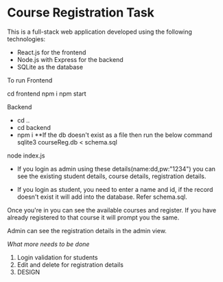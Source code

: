 # Course Registration Task

This is a full-stack web application developed using the following technologies:

- React.js for the frontend
- Node.js with Express for the backend
- SQLite as the database

To run Frontend

cd frontend
npm i
npm start


Backend

* cd ..
* cd backend
* npm i
**If the db doesn't exist as a file then run the below command
sqlite3 courseReg.db < schema.sql

node index.js



* If you login as admin using these details(name:dd,pw:"1234") you can see the existing student details, course details, registration details.

* If you login as student, you need to enter a name and id, if the record doesn't exist it will add into the database. Refer schema.sql.

Once you're in you can see the available courses and register. If you have already registered to that course it will prompt you the same.

Admin can see the registration details in the admin view.



*What more needs to be done*

1. Login validation for students
2. Edit and delete for registration details
3. DESIGN
